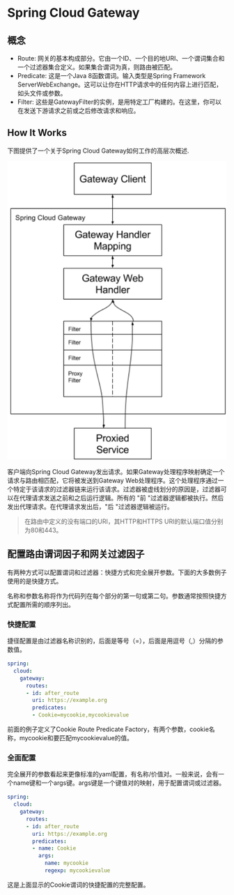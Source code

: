 # Spring Cloud Gateway
## 概念

- Route: 网关的基本构成部分。它由一个ID、一个目的地URI、一个谓词集合和一个过滤器集合定义。如果集合谓词为真，则路由被匹配。
- Predicate: 这是一个Java 8函数谓词。输入类型是Spring Framework ServerWebExchange。这可以让你在HTTP请求中的任何内容上进行匹配，如头文件或参数。
- Filter: 这些是GatewayFilter的实例，是用特定工厂构建的。在这里，你可以在发送下游请求之前或之后修改请求和响应。

## How It Works

下图提供了一个关于Spring Cloud Gateway如何工作的高层次概述.

![How It Works](vx_images/276774913239583.png)

客户端向Spring Cloud Gateway发出请求。如果Gateway处理程序映射确定一个请求与路由相匹配，它将被发送到Gateway Web处理程序。这个处理程序通过一个特定于该请求的过滤器链来运行该请求。过滤器被虚线划分的原因是，过滤器可以在代理请求发送之前和之后运行逻辑。所有的 "前 "过滤器逻辑都被执行。然后发出代理请求。在代理请求发出后，"后 "过滤器逻辑被运行。

> 在路由中定义的没有端口的URI，其HTTP和HTTPS URI的默认端口值分别为80和443。

## 配置路由谓词因子和网关过滤因子

有两种方式可以配置谓词和过滤器：快捷方式和完全展开参数。下面的大多数例子使用的是快捷方式。

名称和参数名称将作为代码列在每个部分的第一句或第二句。参数通常按照快捷方式配置所需的顺序列出。

### 快捷配置

捷径配置是由过滤器名称识别的，后面是等号（=），后面是用逗号（,）分隔的参数值。

```yaml
spring:
  cloud:
    gateway:
      routes:
      - id: after_route
        uri: https://example.org
        predicates:
        - Cookie=mycookie,mycookievalue
```

前面的例子定义了Cookie Route Predicate Factory，有两个参数，cookie名称，mycookie和要匹配mycookievalue的值。

### 全面配置

完全展开的参数看起来更像标准的yaml配置，有名称/价值对。一般来说，会有一个name键和一个args键。args键是一个键值对的映射，用于配置谓词或过滤器。

```yaml
spring:
  cloud:
    gateway:
      routes:
      - id: after_route
        uri: https://example.org
        predicates:
        - name: Cookie
          args:
            name: mycookie
            regexp: mycookievalue
```

这是上面显示的Cookie谓词的快捷配置的完整配置。

## 